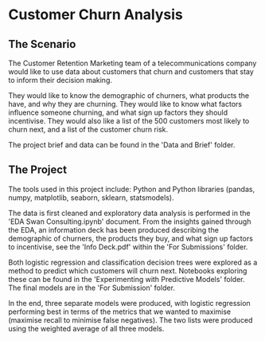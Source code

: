 # Customer Churn Analysis
## The Scenario

The Customer Retention Marketing team of a telecommunications company would like to use data about customers that churn and customers that stay to inform their decision making. 

They would like to know the demographic of churners, what products the have, and why they are churning. They would like to know what factors influence someone churning, and what sign up factors they should incentivise. They would also like a list of the 500 customers most likely to churn next, and a list of the customer churn risk.

The project brief and data can be found in the 'Data and Brief' folder.

## The Project

The tools used in this project include: Python and Python libraries (pandas, numpy, matplotlib, seaborn, sklearn, statsmodels).

The data is first cleaned and exploratory data analysis is performed in the 'EDA Swan Consulting.ipynb' document. From the insights gained through the EDA, an information deck has been produced describing the demographic of churners, the products they buy, and what sign up factors to incentivise, see the 'Info Deck.pdf' within the 'For Submissions' folder.

Both logistic regression and classification decision trees were explored as a method to predict which customers will churn next. Notebooks exploring these can be found in the 'Experimenting with Predictive Models' folder. The final models are in the 'For Submission' folder.

In the end, three separate models were produced, with logistic regression performing best in terms of the metrics that we wanted to maximise (maximise recall to minimise false negatives). The two lists were produced using the weighted average of all three models.




